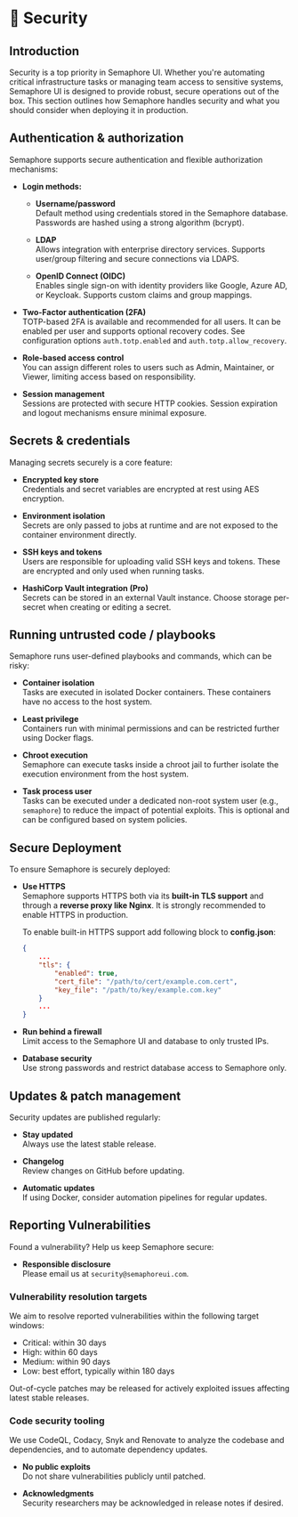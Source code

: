 # 🔐 Security

## Introduction

Security is a top priority in Semaphore UI. Whether you're automating critical infrastructure tasks or managing team access to sensitive systems, Semaphore UI is designed to provide robust, secure operations out of the box. This section outlines how Semaphore handles security and what you should consider when deploying it in production.

## Authentication & authorization

Semaphore supports secure authentication and flexible authorization mechanisms:

- **Login methods:**
  - **Username/password**<br>Default method using credentials stored in the Semaphore database. Passwords are hashed using a strong algorithm (bcrypt).

  - **LDAP**<br>Allows integration with enterprise directory services. Supports user/group filtering and secure connections via LDAPS.

  - **OpenID Connect (OIDC)**<br>Enables single sign-on with identity providers like Google, Azure AD, or Keycloak. Supports custom claims and group mappings.

- **Two-Factor authentication (2FA)**<br>TOTP-based 2FA is available and recommended for all users. It can be enabled per user and supports optional recovery codes. See configuration options `auth.totp.enabled` and `auth.totp.allow_recovery`.

- **Role-based access control**<br>You can assign different roles to users such as Admin, Maintainer, or Viewer, limiting access based on responsibility.

- **Session management**<br>Sessions are protected with secure HTTP cookies. Session expiration and logout mechanisms ensure minimal exposure.
<!-- - **Brute-Force Protection**: Login attempts are rate-limited to prevent brute-force attacks. -->

## Secrets & credentials

Managing secrets securely is a core feature:

- **Encrypted key store**<br>Credentials and secret variables are encrypted at rest using AES encryption.

- **Environment isolation**<br>Secrets are only passed to jobs at runtime and are not exposed to the container environment directly.

- **SSH keys and tokens**<br>Users are responsible for uploading valid SSH keys and tokens. These are encrypted and only used when running tasks.
- **HashiCorp Vault integration (Pro)**<br>Secrets can be stored in an external Vault instance. Choose storage per-secret when creating or editing a secret.

## Running untrusted code / playbooks

Semaphore runs user-defined playbooks and commands, which can be risky:

- **Container isolation**<br>Tasks are executed in isolated Docker containers. These containers have no access to the host system.

- **Least privilege**<br>Containers run with minimal permissions and can be restricted further using Docker flags.

- **Chroot execution**<br>Semaphore can execute tasks inside a chroot jail to further isolate the execution environment from the host system.

- **Task process user**<br>Tasks can be executed under a dedicated non-root system user (e.g., `semaphore`) to reduce the impact of potential exploits. This is optional and can be configured based on system policies.
<!-- - **Resource Limits**: To prevent abuse, CPU and memory limits can be applied. -->

## Secure Deployment

To ensure Semaphore is securely deployed:

- **Use HTTPS**<br>
    Semaphore supports HTTPS both via its **built-in TLS support** and through a **reverse proxy like Nginx**. It is strongly recommended to enable HTTPS in production.

    To enable built-in HTTPS support add following block to **config.json**:
    ```json
    {
        ...
        "tls": {
            "enabled": true,
            "cert_file": "/path/to/cert/example.com.cert",
            "key_file": "/path/to/key/example.com.key"
        }
        ...
    }
    ```

- **Run behind a firewall**<br>Limit access to the Semaphore UI and database to only trusted IPs.

- **Database security**<br>Use strong passwords and restrict database access to Semaphore only.

## Updates & patch management

Security updates are published regularly:

- **Stay updated**<br>Always use the latest stable release.

- **Changelog**<br>Review changes on GitHub before updating.

- **Automatic updates**<br>If using Docker, consider automation pipelines for regular updates.

<!-- ## Audit Logs & Monitoring

Semaphore provides basic audit logging:

- **User Activity**: Logins, failed attempts, and task executions are logged.
- **Configuration Changes**: Changes to settings, projects, and credentials are logged with timestamps.
- **Integration**: Logs can be forwarded to centralized logging systems like ELK or Prometheus exporters. -->

<!-- ## Backups & Disaster Recovery

To protect against data loss:

- **What to Back Up**: Semaphore database, configuration file, and secret storage.
- **How to Restore**: Follow the backup/restore guide in the admin docs.
- **Testing**: Periodically test restoring backups in a staging environment. -->

<!-- ## Common Vulnerabilities & Hardening Tips

- **Disable User Registration** if not needed to prevent unauthorized access.
- **Use Strong Passwords** and enforce complexity rules.
- **Limit Task Concurrency** to avoid resource exhaustion.
- **Restrict Access to Secrets** by managing team permissions carefully. -->

<!-- ## Compliance & Data Privacy

Semaphore collects minimal user data:

- **Data Handling**: Emails, IP logs, and session data are stored securely.
- **User Deletion**: Admins can delete user accounts and associated data upon request.
- **GDPR Compliance**: Self-hosted users are responsible for local compliance. -->

## Reporting Vulnerabilities

Found a vulnerability? Help us keep Semaphore secure:

- **Responsible disclosure**<br>Please email us at `security@semaphoreui.com`.
 
### Vulnerability resolution targets

We aim to resolve reported vulnerabilities within the following target windows:

- Critical: within 30 days
- High: within 60 days
- Medium: within 90 days
- Low: best effort, typically within 180 days

Out-of-cycle patches may be released for actively exploited issues affecting latest stable releases.

### Code security tooling

We use CodeQL, Codacy, Snyk and Renovate to analyze the codebase and dependencies, and to automate dependency updates.
- **No public exploits**<br>Do not share vulnerabilities publicly until patched.

- **Acknowledgments**<br>Security researchers may be acknowledged in release notes if desired.


